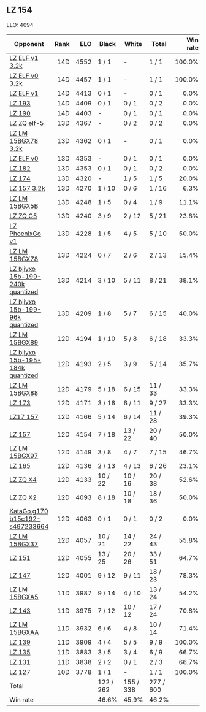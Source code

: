 ## LZ 154 ##

ELO: 4094

Opponent | Rank | ELO | Black | White | Total | Win rate
---------|-----:|----:|-------|-------|-------|-------:
[LZ ELF v1 3.2k](LZ%20ELF%20v1%203.2k.md) | 14D | 4552 | 1 / 1 | - | 1 / 1 | 100.0%
[LZ ELF v0 3.2k](LZ%20ELF%20v0%203.2k.md) | 14D | 4457 | 1 / 1 | - | 1 / 1 | 100.0%
[LZ ELF v1](LZ%20ELF%20v1.md) | 14D | 4413 | 0 / 1 | - | 0 / 1 | 0.0%
[LZ 193](LZ%20193.md) | 14D | 4409 | 0 / 1 | 0 / 1 | 0 / 2 | 0.0%
[LZ 190](LZ%20190.md) | 14D | 4403 | - | 0 / 1 | 0 / 1 | 0.0%
[LZ ZQ elf-5](LZ%20ZQ%20elf-5.md) | 13D | 4367 | - | 0 / 2 | 0 / 2 | 0.0%
[LZ LM 15BGX78 3.2k](LZ%20LM%2015BGX78%203.2k.md) | 13D | 4362 | 0 / 1 | - | 0 / 1 | 0.0%
[LZ ELF v0](LZ%20ELF%20v0.md) | 13D | 4353 | - | 0 / 1 | 0 / 1 | 0.0%
[LZ 182](LZ%20182.md) | 13D | 4353 | 0 / 1 | 0 / 1 | 0 / 2 | 0.0%
[LZ 174](LZ%20174.md) | 13D | 4320 | - | 1 / 5 | 1 / 5 | 20.0%
[LZ 157 3.2k](LZ%20157%203.2k.md) | 13D | 4270 | 1 / 10 | 0 / 6 | 1 / 16 | 6.3%
[LZ LM 15BGX5B](LZ%20LM%2015BGX5B.md) | 13D | 4248 | 1 / 5 | 0 / 4 | 1 / 9 | 11.1%
[LZ ZQ G5](LZ%20ZQ%20G5.md) | 13D | 4240 | 3 / 9 | 2 / 12 | 5 / 21 | 23.8%
[LZ PhoenixGo v1](LZ%20PhoenixGo%20v1.md) | 13D | 4228 | 1 / 5 | 4 / 5 | 5 / 10 | 50.0%
[LZ LM 15BGX78](LZ%20LM%2015BGX78.md) | 13D | 4224 | 0 / 7 | 2 / 6 | 2 / 13 | 15.4%
[LZ bjiyxo 15b-199-240k quantized](LZ%20bjiyxo%2015b-199-240k%20quantized.md) | 13D | 4214 | 3 / 10 | 5 / 11 | 8 / 21 | 38.1%
[LZ bjiyxo 15b-199-96k quantized](LZ%20bjiyxo%2015b-199-96k%20quantized.md) | 13D | 4209 | 1 / 8 | 5 / 7 | 6 / 15 | 40.0%
[LZ LM 15BGX89](LZ%20LM%2015BGX89.md) | 12D | 4194 | 1 / 10 | 5 / 8 | 6 / 18 | 33.3%
[LZ bjiyxo 15b-195-184k quantized](LZ%20bjiyxo%2015b-195-184k%20quantized.md) | 12D | 4193 | 2 / 5 | 3 / 9 | 5 / 14 | 35.7%
[LZ LM 15BGX88](LZ%20LM%2015BGX88.md) | 12D | 4179 | 5 / 18 | 6 / 15 | 11 / 33 | 33.3%
[LZ 173](LZ%20173.md) | 12D | 4171 | 3 / 16 | 6 / 11 | 9 / 27 | 33.3%
[LZ17 157](LZ17%20157.md) | 12D | 4166 | 5 / 14 | 6 / 14 | 11 / 28 | 39.3%
[LZ 157](LZ%20157.md) | 12D | 4154 | 7 / 18 | 13 / 22 | 20 / 40 | 50.0%
[LZ LM 15BGX97](LZ%20LM%2015BGX97.md) | 12D | 4149 | 3 / 8 | 4 / 7 | 7 / 15 | 46.7%
[LZ 165](LZ%20165.md) | 12D | 4136 | 2 / 13 | 4 / 13 | 6 / 26 | 23.1%
[LZ ZQ X4](LZ%20ZQ%20X4.md) | 12D | 4133 | 10 / 22 | 10 / 16 | 20 / 38 | 52.6%
[LZ ZQ X2](LZ%20ZQ%20X2.md) | 12D | 4093 | 8 / 18 | 10 / 18 | 18 / 36 | 50.0%
[KataGo g170 b15c192-s497233664](KataGo%20g170%20b15c192-s497233664.md) | 12D | 4063 | 0 / 1 | 0 / 1 | 0 / 2 | 0.0%
[LZ LM 15BGX37](LZ%20LM%2015BGX37.md) | 12D | 4057 | 10 / 21 | 14 / 22 | 24 / 43 | 55.8%
[LZ 151](LZ%20151.md) | 12D | 4055 | 13 / 25 | 20 / 26 | 33 / 51 | 64.7%
[LZ 147](LZ%20147.md) | 12D | 4001 | 9 / 12 | 9 / 11 | 18 / 23 | 78.3%
[LZ LM 15BGXA5](LZ%20LM%2015BGXA5.md) | 11D | 3987 | 9 / 14 | 4 / 10 | 13 / 24 | 54.2%
[LZ 143](LZ%20143.md) | 11D | 3975 | 7 / 12 | 10 / 12 | 17 / 24 | 70.8%
[LZ LM 15BGXAA](LZ%20LM%2015BGXAA.md) | 11D | 3932 | 6 / 6 | 4 / 8 | 10 / 14 | 71.4%
[LZ 139](LZ%20139.md) | 11D | 3909 | 4 / 4 | 5 / 5 | 9 / 9 | 100.0%
[LZ 135](LZ%20135.md) | 11D | 3883 | 3 / 5 | 3 / 4 | 6 / 9 | 66.7%
[LZ 131](LZ%20131.md) | 11D | 3838 | 2 / 2 | 0 / 1 | 2 / 3 | 66.7%
[LZ 127](LZ%20127.md) | 10D | 3778 | 1 / 1 | - | 1 / 1 | 100.0%
Total | | | 122 / 262 | 155 / 338 | 277 / 600 | 
Win rate| | | 46.6% | 45.9% | 46.2% | 
